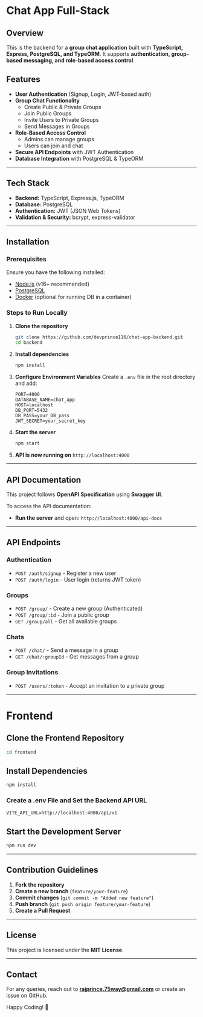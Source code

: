 # Chat App Full-Stack

## Overview
This is the backend for a **group chat application** built with **TypeScript, Express, PostgreSQL, and TypeORM**. It supports **authentication, group-based messaging, and role-based access control**.

## Features
- **User Authentication** (Signup, Login, JWT-based auth)
- **Group Chat Functionality**
  - Create Public & Private Groups
  - Join Public Groups
  - Invite Users to Private Groups
  - Send Messages in Groups
- **Role-Based Access Control**
  - Admins can manage groups
  - Users can join and chat
- **Secure API Endpoints** with JWT Authentication
- **Database Integration** with PostgreSQL & TypeORM

---

## Tech Stack
- **Backend:** TypeScript, Express.js, TypeORM
- **Database:** PostgreSQL
- **Authentication:** JWT (JSON Web Tokens)
- **Validation & Security:** bcrypt, express-validator

---

## Installation

### Prerequisites
Ensure you have the following installed:
- [Node.js](https://nodejs.org/) (v16+ recommended)
- [PostgreSQL](https://www.postgresql.org/)
- [Docker](https://www.docker.com/) (optional for running DB in a container)

### Steps to Run Locally

1. **Clone the repository**
   ```sh
   git clone https://github.com/devprince116/chat-app-backend.git
   cd backend
   ```

2. **Install dependencies**
   ```sh
   npm install
   ```

3. **Configure Environment Variables**
   Create a `.env` file in the root directory and add:
   ```env
   PORT=4000
   DATABASE_NAME=chat_app
   HOST=localhost
   DB_PORT=5432
   DB_PASS=your_DB_pass
   JWT_SECRET=your_secret_key
   ```

4. **Start the server**
   ```sh
   npm start
   ```

5. **API is now running on** `http://localhost:4000`

---

## API Documentation
This project follows **OpenAPI Specification** using **Swagger UI**.

To access the API documentation:
- **Run the server** and open: `http://localhost:4000/api-docs`

---

## API Endpoints

### Authentication
- `POST /auth/signup` - Register a new user
- `POST /auth/login` - User login (returns JWT token)

### Groups
- `POST /group/` - Create a new group (Authenticated)
- `POST /group/:id` - Join a public group
- `GET /group/all` - Get all available groups

### Chats
- `POST /chat/` - Send a message in a group
- `GET /chat/:groupId` - Get messages from a group

### Group Invitations
- `POST /users/:token` - Accept an invitation to a private group

---

# Frontend

## Clone the Frontend Repository
```sh
cd frontend
```

## Install Dependencies
```sh
npm install
```

### Create a .env File and Set the Backend API URL
```env
VITE_API_URL=http://localhost:4000/api/v1
```

## Start the Development Server
```sh
npm run dev
```

---

## Contribution Guidelines
1. **Fork the repository**
2. **Create a new branch** (`feature/your-feature`)
3. **Commit changes** (`git commit -m "Added new feature"`)
4. **Push branch** (`git push origin feature/your-feature`)
5. **Create a Pull Request**

---

## License
This project is licensed under the **MIT License**.

---

## Contact
For any queries, reach out to **rajprince.75way@gmail.com** or create an issue on GitHub.

Happy Coding! 🚀

